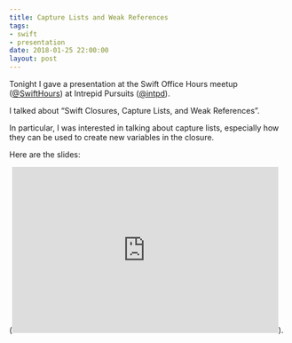 ```yaml
---
title: Capture Lists and Weak References
tags:
- swift
- presentation
date: 2018-01-25 22:00:00
layout: post
---
```


Tonight I gave a presentation at the Swift Office Hours meetup ([@SwiftHours](https://twitter.com/SwiftHours)) 
at Intrepid Pursuits ([@intpd](https://twitter.com/intpd)). 

I talked about “Swift Closures, Capture Lists, and Weak References”.  

In particular, I was interested in talking about capture lists, especially how they can be used to create 
new variables in the closure.

Here are the slides:

(<iframe src="https://docs.google.com/presentation/d/e/2PACX-1vTaawg9jm9ZCC0OLGkiL7ptCkQWbDgqjKAFxoEDlUG9knf1qUJEZG6X186GKqyXJordcvLwg5XklBVq/embed?start=false&loop=false&delayms=30000" frameborder="0" width="480" height="299" allowfullscreen="true" mozallowfullscreen="true" webkitallowfullscreen="true"></iframe>).

